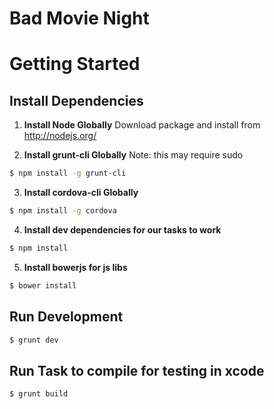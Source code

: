 Bad Movie Night
===============

# Getting Started
## Install Dependencies

1. __Install Node Globally__
Download package and install from http://nodejs.org/

2. __Install grunt-cli Globally__
Note: this may require sudo
```bash
$ npm install -g grunt-cli
```

3. __Install cordova-cli Globally__
```bash
$ npm install -g cordova
```

4. __Install dev dependencies for our tasks to work__
```bash
$ npm install
```

5. __Install bowerjs for js libs__
```bash
$ bower install
```

## Run Development
```bash
$ grunt dev
```

## Run Task to compile for testing in xcode
```bash
$ grunt build
```